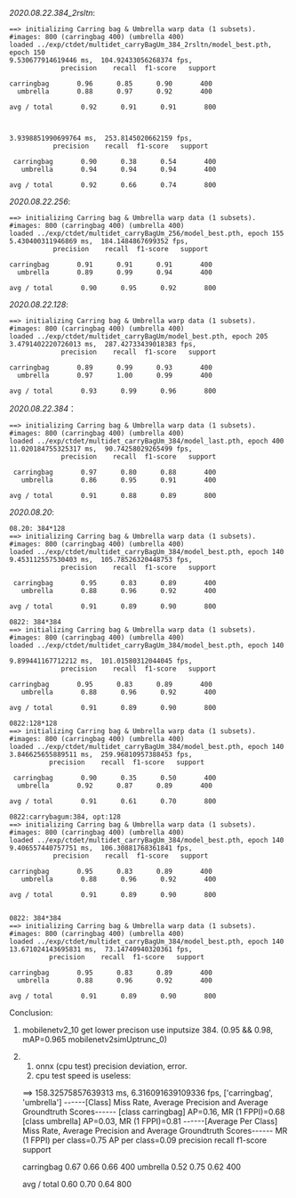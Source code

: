 
*2020.08.22.384_2rsltn*:

	==> initializing Carring bag & Umbrella warp data (1 subsets).
	#images: 800 (carringbag 400) (umbrella 400)
	loaded ../exp/ctdet/multidet_carryBagUm_384_2rsltn/model_best.pth, epoch 150
	9.530677914619446 ms,  104.92433056268374 fps,
	             precision    recall  f1-score   support

 	carringbag       0.96      0.85      0.90       400
 	  umbrella       0.88      0.97      0.92       400

	avg / total       0.92      0.91      0.91       800



	3.9398851990699764 ms,  253.8145020662159 fps,
  	           precision    recall  f1-score   support

	 carringbag       0.90      0.38      0.54       400
 	   umbrella       0.94      0.94      0.94       400

	avg / total       0.92      0.66      0.74       800



*2020.08.22.256*:

	==> initializing Carring bag & Umbrella warp data (1 subsets).
	#images: 800 (carringbag 400) (umbrella 400)
	loaded ../exp/ctdet/multidet_carryBagUm_256/model_best.pth, epoch 155
	5.430400311946869 ms,  184.1484867699352 fps,
          	   precision    recall  f1-score   support
	
 	carringbag       0.91      0.91      0.91       400
 	  umbrella       0.89      0.99      0.94       400

	avg / total       0.90      0.95      0.92       800
*2020.08.22.128*:

	==> initializing Carring bag & Umbrella warp data (1 subsets).
	#images: 800 (carringbag 400) (umbrella 400)
	loaded ../exp/ctdet/multidet_carryBagUm/model_best.pth, epoch 205
	3.4791402220726013 ms,  287.42733439018383 fps,
        	     precision    recall  f1-score   support

 	carringbag       0.89      0.99      0.93       400
 	  umbrella       0.97      1.00      0.99       400
	  
	avg / total       0.93      0.99      0.96       800
	
*2020.08.22.384*：

	==> initializing Carring bag & Umbrella warp data (1 subsets).
	#images: 800 (carringbag 400) (umbrella 400)
	loaded ../exp/ctdet/multidet_carryBagUm_384/model_last.pth, epoch 400
	11.020184755325317 ms,  90.74258029265499 fps,
	             precision    recall  f1-score   support

	 carringbag       0.97      0.80      0.88       400
	   umbrella       0.86      0.95      0.91       400

	avg / total       0.91      0.88      0.89       800
	
*2020.08.20*:

	08.20: 384*128
	==> initializing Carring bag & Umbrella warp data (1 subsets).
	#images: 800 (carringbag 400) (umbrella 400)
	loaded ../exp/ctdet/multidet_carryBagUm_384/model_best.pth, epoch 140
	9.453112557530403 ms,  105.78526320448753 fps,
	             precision    recall  f1-score   support
	
	 carringbag       0.95      0.83      0.89       400
	   umbrella       0.88      0.96      0.92       400
	
	avg / total       0.91      0.89      0.90       800
	
	0822: 384*384
	==> initializing Carring bag & Umbrella warp data (1 subsets).
	#images: 800 (carringbag 400) (umbrella 400)
	loaded ../exp/ctdet/multidet_carryBagUm_384/model_best.pth, epoch 140

	9.899441167712212 ms,  101.01580312044045 fps,
        	     precision    recall  f1-score   support

 	carringbag       0.95      0.83      0.89       400
	   umbrella       0.88      0.96      0.92       400

	avg / total       0.91      0.89      0.90       800
	
	0822:128*128
	==> initializing Carring bag & Umbrella warp data (1 subsets).
	#images: 800 (carringbag 400) (umbrella 400)
	loaded ../exp/ctdet/multidet_carryBagUm_384/model_best.pth, epoch 140
	3.846625655889511 ms,  259.96810957388453 fps,
       	      precision    recall  f1-score   support
	
	 carringbag       0.90      0.35      0.50       400
 	  umbrella       0.92      0.87      0.89       400

	avg / total       0.91      0.61      0.70       800
	
	0822:carrybagum:384, opt:128
	==> initializing Carring bag & Umbrella warp data (1 subsets).
	#images: 800 (carringbag 400) (umbrella 400)
	loaded ../exp/ctdet/multidet_carryBagUm_384/model_best.pth, epoch 140
	9.406557440757751 ms,  106.30881768361841 fps,
  	           precision    recall  f1-score   support

 	carringbag       0.95      0.83      0.89       400
	   umbrella       0.88      0.96      0.92       400

	avg / total       0.91      0.89      0.90       800

	
	0822: 384*384
	==> initializing Carring bag & Umbrella warp data (1 subsets).
	#images: 800 (carringbag 400) (umbrella 400)
	loaded ../exp/ctdet/multidet_carryBagUm_384/model_best.pth, epoch 140
	13.671024143695831 ms,  73.14740940320361 fps,
       	      precision    recall  f1-score   support

 	carringbag       0.95      0.83      0.89       400
 	  umbrella       0.88      0.96      0.92       400

	avg / total       0.91      0.89      0.90       800
	
Conclusion:
1. mobilenetv2_10 get lower precison use inputsize 384. (0.95 && 0.98, mAP=0.965 mobilenetv2simUptrunc_0)
2. 
	1. onnx (cpu test) precision deviation, error.
	2. cpu test speed is useless:

	==> 158.32575857639313 ms,  6.316091639109336 fps,
	['carringbag', 'umbrella']
	------[Class] Miss Rate, Average Precision and Average Groundtruth Scores------
	[class carringbag] AP=0.16, MR (1 FPPI)=0.68
	[class umbrella] AP=0.03, MR (1 FPPI)=0.81
	------[Average Per Class] Miss Rate, Average Precision and Average Groundtruth Scores------
	MR (1 FPPI) per class=0.75
	AP per class=0.09
	             precision    recall  f1-score   support
	
	 carringbag       0.67      0.66      0.66       400
	   umbrella       0.52      0.75      0.62       400
	
	avg / total       0.60      0.70      0.64       800


